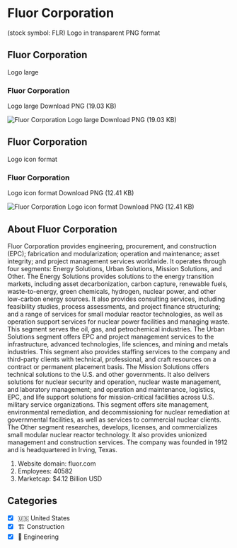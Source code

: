 # Fluor Corporation
 (stock symbol: FLR) Logo in transparent PNG format

## Fluor Corporation
 Logo large

### Fluor Corporation
 Logo large Download PNG (19.03 KB)

![Fluor Corporation
 Logo large Download PNG (19.03 KB)](/img/orig/FLR_BIG-b65bdc7c.png)

## Fluor Corporation
 Logo icon format

### Fluor Corporation
 Logo icon format Download PNG (12.41 KB)

![Fluor Corporation
 Logo icon format Download PNG (12.41 KB)](/img/orig/FLR-243784f0.png)

## About Fluor Corporation


Fluor Corporation provides engineering, procurement, and construction (EPC); fabrication and modularization; operation and maintenance; asset integrity; and project management services worldwide. It operates through four segments: Energy Solutions, Urban Solutions, Mission Solutions, and Other. The Energy Solutions provides solutions to the energy transition markets, including asset decarbonization, carbon capture, renewable fuels, waste-to-energy, green chemicals, hydrogen, nuclear power, and other low-carbon energy sources. It also provides consulting services, including feasibility studies, process assessments, and project finance structuring; and a range of services for small modular reactor technologies, as well as operation support services for nuclear power facilities and managing waste. This segment serves the oil, gas, and petrochemical industries. The Urban Solutions segment offers EPC and project management services to the infrastructure, advanced technologies, life sciences, and mining and metals industries. This segment also provides staffing services to the company and third-party clients with technical, professional, and craft resources on a contract or permanent placement basis. The Mission Solutions offers technical solutions to the U.S. and other governments. It also delivers solutions for nuclear security and operation, nuclear waste management, and laboratory management; and operation and maintenance, logistics, EPC, and life support solutions for mission-critical facilities across U.S. military service organizations. This segment offers site management, environmental remediation, and decommissioning for nuclear remediation at governmental facilities, as well as services to commercial nuclear clients. The Other segment researches, develops, licenses, and commercializes small modular nuclear reactor technology. It also provides unionized management and construction services. The company was founded in 1912 and is headquartered in Irving, Texas.

1. Website domain: fluor.com
2. Employees: 40582
3. Marketcap: $4.12 Billion USD


## Categories
- [x] 🇺🇸 United States
- [x] 🏗 Construction
- [x] 👷 Engineering
